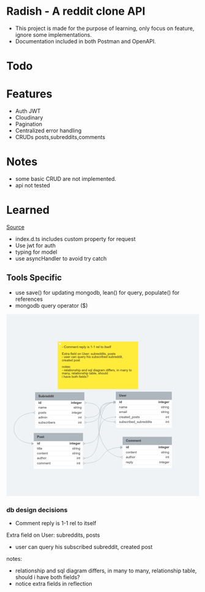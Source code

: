 
# Radish - A reddit clone API  
- This project is made for the purpose of learning, only focus on feature, ignore some implementations. 
- Documentation included in both Postman and OpenAPI. 
# Todo


# Features
- Auth JWT 
- Cloudinary 
- Pagination 
- Centralized error handling 
- CRUDs posts,subreddits,comments
# Notes 
- some basic CRUD are not implemented. 
- api not tested
# Learned
[Source](https://github.com/amand33p/reddish#reddish---a-reddit-clone---mern)

- index.d.ts includes custom property for request
- Use jwt for auth
- typing for model
- use asyncHandler to avoid try catch
## Tools Specific
- use save() for updating mongodb, lean() for query, populate() for references
- mongodb query operator ($)

![db_diagram](radish-db-diagram(3).png)

### db design decisions 
- Comment reply is 1-1 rel to itself  

Extra field on User: subreddits, posts
- user can query his subscribed subreddit, created post  

notes: 
- relationship and sql diagram differs, in many to many, relationship table, should 
i have both fields?  
- notice extra fields in reflection





